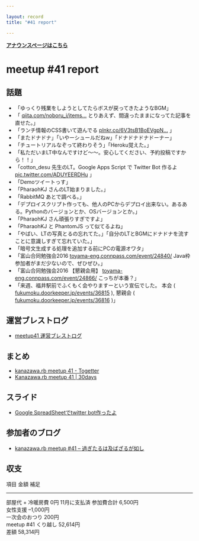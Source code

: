 ```yaml
---

layout: record
title: "#41 report"

---
```


<p> <a href="./"><strong>アナウンスページはこちら</strong></a></p>

meetup #41 report
==================

話題
----

-   「ゆっくり残業をしようとしてたらボスが戻ってきたようなBGM」
-   「
    [qiita.com/noboru\_i/items…](http://qiita.com/noboru_i/items/431aa190d131795aeddc)
    とりあえず、間違ったままになってた記事を直せた。」
-   「ランチ情報のCSS書いて遊んでる
    [plnkr.co/6V3tsB1BoEVgpN…](https://plnkr.co/6V3tsB1BoEVgpNpuJ0xV) 」
-   「またドナドナ」「いやーシュールだねw」「ドナドナドナドーナー」
-   「チュートリアルなぞって終わりそう」「Heroku覚えた。」
-   「私ただいまLT中なんですけど〜〜。安心してください、予約投稿ですから！！」
-   「cotton\_desu 先生のLT。Google Apps Script で Twitter Bot 作るよ
    [pic.twitter.com/ADUYEERDHu](https://twitter.com/rch850/status/688241075740266496/photo/1)
    」
-   「Demoツイートっす」
-   「PharaohKJ さんのLT始まりました。」
-   「RabbitMQ あとで調べる。」
-   「デプロイスクリプト作っても、他人のPCからデプロイ出来ない。あるある。Pythonのバージョンとか、OSバージョンとか。」
-   「PharaohKJ さん頑張りすぎですよ」
-   「PharaohKJ と PhantomJS って似てるよね」
-   「やばい、LTの写真とるの忘れてた。」「自分のLTとBGMにドナドナを流すことに意識しすぎて忘れていた。」
-   「暗号文生成する処理を追加する前にPCの電源オワタ」
-   「富山合同勉強会2016
    [toyama-eng.connpass.com/event/24840/](http://toyama-eng.connpass.com/event/24840/)
    Java枠参加者がまだ少ないので、ぜひぜひ。」
-   「富山合同勉強会2016 【懇親会用】
    [toyama-eng.connpass.com/event/24866/](http://toyama-eng.connpass.com/event/24866/)
    こっちが本番？」
-   「来週、福井駅前でふくもく会やりますーという宣伝でした。 本会 (
    [fukumoku.doorkeeper.jp/events/36815](https://fukumoku.doorkeeper.jp/events/36815)
    ), 懇親会 (
    [fukumoku.doorkeeper.jp/events/36816](https://fukumoku.doorkeeper.jp/events/36816)
    )」

運営ブレストログ
----------------

-   [meetup41
    運営ブレストログ](https://github.com/kanazawarb/meetup/wiki/meetup-41-%E9%81%8B%E7%94%A8%E3%83%96%E3%83%AC%E3%82%B9%E3%83%88%E3%83%AD%E3%82%B0)

まとめ
------

-   [kanazawa.rb meetup 41 - Togetter](http://togetter.com/li/926751)
-   [Kanazawa.rb meetup 41 | 30days](http://30d.jp/kzrb/31)

スライド
--------

-   [Google SpreadSheetでtwitter
    bot作ったよ](http://www.slideshare.net/cottondesu/google-spreadsheettwitter-bot)

参加者のブログ
--------------

-   [kanazawa.rb meetup #41 –
    過ぎたるは及ばざるが如し](http://cotton-desu.hatenablog.com/entry/2016/01/17/211532)

収支
----

  項目                   金額       補足
  ---------------------- ---------- --------------
  部屋代 + 冷暖房費      0円        11月に支払済
  参加費合計             6,500円    
  女性支援               –1,000円   
  一次会のおつり         200円      
  meetup #41 くり越し   52,614円   
  差額                   58,314円   


